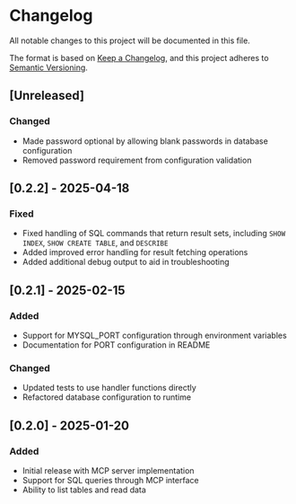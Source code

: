 # Changelog

All notable changes to this project will be documented in this file.

The format is based on [Keep a Changelog](https://keepachangelog.com/en/1.0.0/),
and this project adheres to [Semantic Versioning](https://semver.org/spec/v2.0.0.html).

## [Unreleased]

### Changed
- Made password optional by allowing blank passwords in database configuration
- Removed password requirement from configuration validation

## [0.2.2] - 2025-04-18

### Fixed
- Fixed handling of SQL commands that return result sets, including `SHOW INDEX`, `SHOW CREATE TABLE`, and `DESCRIBE`
- Added improved error handling for result fetching operations
- Added additional debug output to aid in troubleshooting

## [0.2.1] - 2025-02-15

### Added
- Support for MYSQL_PORT configuration through environment variables
- Documentation for PORT configuration in README

### Changed
- Updated tests to use handler functions directly
- Refactored database configuration to runtime

## [0.2.0] - 2025-01-20

### Added
- Initial release with MCP server implementation
- Support for SQL queries through MCP interface
- Ability to list tables and read data
